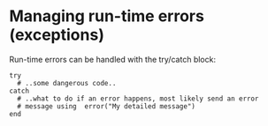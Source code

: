 # Managing run-time errors (exceptions)

Run-time errors can be handled with the try/catch block:

```
try
  # ..some dangerous code..
catch
  # ..what to do if an error happens, most likely send an error
  # message using  error("My detailed message")
end
```

